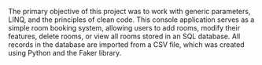 The primary objective of this project was to work with generic parameters, LINQ, and the principles of clean code. 
This console application serves as a simple room booking system, allowing users to add rooms, modify their features, delete rooms, or view all rooms stored in an SQL database. 
All records in the database are imported from a CSV file, which was created using Python and the Faker library.
